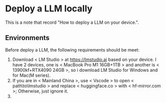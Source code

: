 # Deploy a LLM locally
This is a note that record "How to deploy a LLM on your device.".

## Environments
Before deploy a LLM, the following requirements should be meet:
1. Download \< LM Studio \> at <https://lmstudio.ai> based on your device. I have 2 devices, one is \< MacBook Pro M1 16GB+1TB \> and another is \< 13900kf+RTX4090 24GB \>, so i download LM Studio for Windows and for Mac(M series).
2. If you are in \< Mainland China \>, use \< Vscode \> to open \< path\\to\\lmstudio \> and replace \< huggingface.co \> with \< hf-mirror.com \>; Otherwise, just ignore it.
3. 
